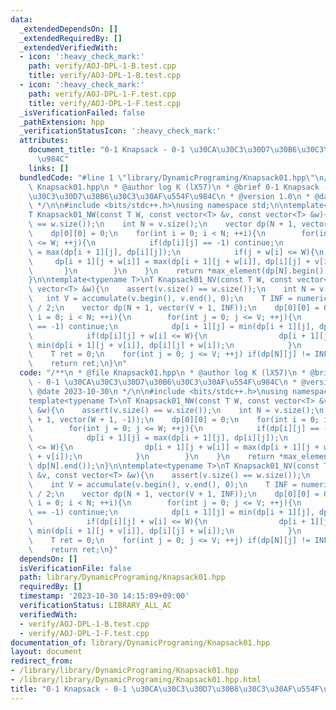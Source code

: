 ```yaml
---
data:
  _extendedDependsOn: []
  _extendedRequiredBy: []
  _extendedVerifiedWith:
  - icon: ':heavy_check_mark:'
    path: verify/AOJ-DPL-1-B.test.cpp
    title: verify/AOJ-DPL-1-B.test.cpp
  - icon: ':heavy_check_mark:'
    path: verify/AOJ-DPL-1-F.test.cpp
    title: verify/AOJ-DPL-1-F.test.cpp
  _isVerificationFailed: false
  _pathExtension: hpp
  _verificationStatusIcon: ':heavy_check_mark:'
  attributes:
    document_title: "0-1 Knapsack - 0-1 \u30CA\u30C3\u30D7\u30B6\u30C3\u30AF\u554F\
      \u984C"
    links: []
  bundledCode: "#line 1 \"library/DynamicPrograming/Knapsack01.hpp\"\n/**\n * @file\
    \ Knapsack01.hpp\n * @author log K (lX57)\n * @brief 0-1 Knapsack - 0-1 \u30CA\
    \u30C3\u30D7\u30B6\u30C3\u30AF\u554F\u984C\n * @version 1.0\n * @date 2023-10-30\n\
    \ */\n\n#include <bits/stdc++.h>\nusing namespace std;\n\ntemplate<typename T>\n\
    T Knapsack01_NW(const T W, const vector<T> &v, const vector<T> &w){\n    assert(v.size()\
    \ == w.size());\n    int N = v.size();\n    vector dp(N + 1, vector(W + 1, -1));\n\
    \    dp[0][0] = 0;\n    for(int i = 0; i < N; ++i){\n        for(int j = 0; j\
    \ <= W; ++j){\n            if(dp[i][j] == -1) continue;\n            dp[i + 1][j]\
    \ = max(dp[i + 1][j], dp[i][j]);\n            if(j + w[i] <= W){\n           \
    \     dp[i + 1][j + w[i]] = max(dp[i + 1][j + w[i]], dp[i][j] + v[i]);\n     \
    \       }\n        }\n    }\n    return *max_element(dp[N].begin(), dp[N].end());\n\
    }\n\ntemplate<typename T>\nT Knapsack01_NV(const T W, const vector<T> &v, const\
    \ vector<T> &w){\n    assert(v.size() == w.size());\n    int N = v.size();\n \
    \   int V = accumulate(v.begin(), v.end(), 0);\n    T INF = numeric_limits<T>::max()\
    \ / 2;\n    vector dp(N + 1, vector(V + 1, INF));\n    dp[0][0] = 0;\n    for(int\
    \ i = 0; i < N; ++i){\n        for(int j = 0; j <= V; ++j){\n            if(dp[i][j]\
    \ == -1) continue;\n            dp[i + 1][j] = min(dp[i + 1][j], dp[i][j]);\n\
    \            if(dp[i][j] + w[i] <= W){\n                dp[i + 1][j + v[i]] =\
    \ min(dp[i + 1][j + v[i]], dp[i][j] + w[i]);\n            }\n        }\n    }\n\
    \    T ret = 0;\n    for(int j = 0; j <= V; ++j) if(dp[N][j] != INF) ret = j;\n\
    \    return ret;\n}\n"
  code: "/**\n * @file Knapsack01.hpp\n * @author log K (lX57)\n * @brief 0-1 Knapsack\
    \ - 0-1 \u30CA\u30C3\u30D7\u30B6\u30C3\u30AF\u554F\u984C\n * @version 1.0\n *\
    \ @date 2023-10-30\n */\n\n#include <bits/stdc++.h>\nusing namespace std;\n\n\
    template<typename T>\nT Knapsack01_NW(const T W, const vector<T> &v, const vector<T>\
    \ &w){\n    assert(v.size() == w.size());\n    int N = v.size();\n    vector dp(N\
    \ + 1, vector(W + 1, -1));\n    dp[0][0] = 0;\n    for(int i = 0; i < N; ++i){\n\
    \        for(int j = 0; j <= W; ++j){\n            if(dp[i][j] == -1) continue;\n\
    \            dp[i + 1][j] = max(dp[i + 1][j], dp[i][j]);\n            if(j + w[i]\
    \ <= W){\n                dp[i + 1][j + w[i]] = max(dp[i + 1][j + w[i]], dp[i][j]\
    \ + v[i]);\n            }\n        }\n    }\n    return *max_element(dp[N].begin(),\
    \ dp[N].end());\n}\n\ntemplate<typename T>\nT Knapsack01_NV(const T W, const vector<T>\
    \ &v, const vector<T> &w){\n    assert(v.size() == w.size());\n    int N = v.size();\n\
    \    int V = accumulate(v.begin(), v.end(), 0);\n    T INF = numeric_limits<T>::max()\
    \ / 2;\n    vector dp(N + 1, vector(V + 1, INF));\n    dp[0][0] = 0;\n    for(int\
    \ i = 0; i < N; ++i){\n        for(int j = 0; j <= V; ++j){\n            if(dp[i][j]\
    \ == -1) continue;\n            dp[i + 1][j] = min(dp[i + 1][j], dp[i][j]);\n\
    \            if(dp[i][j] + w[i] <= W){\n                dp[i + 1][j + v[i]] =\
    \ min(dp[i + 1][j + v[i]], dp[i][j] + w[i]);\n            }\n        }\n    }\n\
    \    T ret = 0;\n    for(int j = 0; j <= V; ++j) if(dp[N][j] != INF) ret = j;\n\
    \    return ret;\n}"
  dependsOn: []
  isVerificationFile: false
  path: library/DynamicPrograming/Knapsack01.hpp
  requiredBy: []
  timestamp: '2023-10-30 14:15:09+09:00'
  verificationStatus: LIBRARY_ALL_AC
  verifiedWith:
  - verify/AOJ-DPL-1-B.test.cpp
  - verify/AOJ-DPL-1-F.test.cpp
documentation_of: library/DynamicPrograming/Knapsack01.hpp
layout: document
redirect_from:
- /library/library/DynamicPrograming/Knapsack01.hpp
- /library/library/DynamicPrograming/Knapsack01.hpp.html
title: "0-1 Knapsack - 0-1 \u30CA\u30C3\u30D7\u30B6\u30C3\u30AF\u554F\u984C"
---
```

